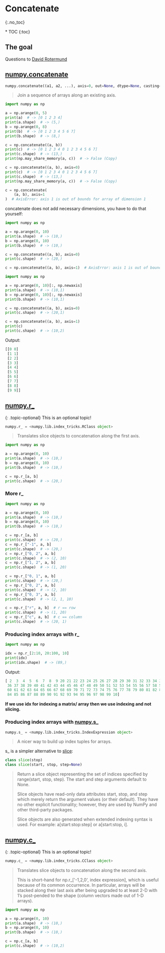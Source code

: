# Concatenate
{:.no_toc}

<nav markdown="1" class="toc-class">
* TOC
{:toc}
</nav>

## The goal


Questions to [David Rotermund](mailto:davrot@uni-bremen.de)

## [numpy.concatenate]()

```python
numpy.concatenate((a1, a2, ...), axis=0, out=None, dtype=None, casting="same_kind")
```

> Join a sequence of arrays along an existing axis.

```python
import numpy as np

a = np.arange(0, 5)
print(a)  # -> [0 1 2 3 4]
print(a.shape)  # -> (5,)
b = np.arange(0, 8)
print(b)  # -> [0 1 2 3 4 5 6 7]
print(b.shape)  # -> (8,)

c = np.concatenate((a, b))
print(c)  # -> [0 1 2 3 4 0 1 2 3 4 5 6 7]
print(c.shape)  # -> (13,)
print(np.may_share_memory(a, c))  # -> False (Copy)

c = np.concatenate((a, b), axis=0)
print(c)  # -> [0 1 2 3 4 0 1 2 3 4 5 6 7]
print(c.shape)  # -> (13,)
print(np.may_share_memory(a, c))  # -> False (Copy)

c = np.concatenate(
    (a, b), axis=1
)  # AxisError: axis 1 is out of bounds for array of dimension 1
```

concatenate does not add necessary dimensions, you have to do that yourself: 

```python
import numpy as np

a = np.arange(0, 10)
print(a.shape)  # -> (10,)
b = np.arange(0, 10)
print(b.shape)  # -> (10,)

c = np.concatenate((a, b), axis=0)
print(c.shape)  # -> (20,)

c = np.concatenate((a, b), axis=1)  # AxisError: axis 1 is out of bounds for array of dimension 1
```


```python
import numpy as np

a = np.arange(0, 10)[:, np.newaxis]
print(a.shape)  # -> (10,1)
b = np.arange(0, 10)[:, np.newaxis]
print(b.shape)  # -> (10,1)

c = np.concatenate((a, b), axis=0)
print(c.shape)  # -> (20,1)

c = np.concatenate((a, b), axis=1)
print(c)
print(c.shape)  # -> (10,2)
```

Output:

```python
[[0 0]
 [1 1]
 [2 2]
 [3 3]
 [4 4]
 [5 5]
 [6 6]
 [7 7]
 [8 8]
 [9 9]]
```

## [numpy.r_](https://numpy.org/doc/stable/reference/generated/numpy.r_.html)

{: .topic-optional}
This is an optional topic!

```python
numpy.r_ = <numpy.lib.index_tricks.RClass object>
```

> Translates slice objects to concatenation along the first axis.

```python
import numpy as np

a = np.arange(0, 10)
print(a.shape)  # -> (10,)
b = np.arange(0, 10)
print(b.shape)  # -> (10,)

c = np.r_[a, b]
print(c.shape)  # -> (20,)
```
### More r_

```python
import numpy as np

a = np.arange(0, 10)
print(a.shape)  # -> (10,)
b = np.arange(0, 10)
print(b.shape)  # -> (10,)

c = np.r_[a, b]
print(c.shape)  # -> (20,)
c = np.r_["-1", a, b]
print(c.shape)  # -> (20,)
c = np.r_["0, 2", a, b]
print(c.shape)  # -> (2, 10)
c = np.r_["1, 2", a, b]
print(c.shape)  # -> (1, 20)

c = np.r_["0, 1", a, b]
print(c.shape)  # -> (20,)
c = np.r_["0, 2", a, b]
print(c.shape)  # -> (2, 10)
c = np.r_["0, 3", a, b]
print(c.shape)  # -> (2, 1, 10)

c = np.r_["r", a, b]  # r == row
print(c.shape)  # -> (1, 20)
c = np.r_["c", a, b]  # c == column
print(c.shape)  # -> (20, 1)
```

### Producing index arrays​ with r_

```python
import numpy as np

idx = np.r_[2:10, 20:100, 10]
print(idx)
print(idx.shape)  # -> (89,)
```

Output: 

```python
[ 2  3  4  5  6  7  8  9 20 21 22 23 24 25 26 27 28 29 30 31 32 33 34 35
 36 37 38 39 40 41 42 43 44 45 46 47 48 49 50 51 52 53 54 55 56 57 58 59
 60 61 62 63 64 65 66 67 68 69 70 71 72 73 74 75 76 77 78 79 80 81 82 83
 84 85 86 87 88 89 90 91 92 93 94 95 96 97 98 99 10]
```

**If we use idx for indexing a matrix/ array then we use indexing and not slicing.** 

### Producing index arrays​ with [numpy.s_](https://numpy.org/doc/stable/reference/generated/numpy.s_.html)

```python
numpy.s_ = <numpy.lib.index_tricks.IndexExpression object>
```
> A nicer way to build up index tuples for arrays.

s_ is a simpler alternative to [slice](https://docs.python.org/dev/library/functions.html#slice): 

```python
class slice(stop)
class slice(start, stop, step=None)
```

> Return a slice object representing the set of indices specified by range(start, stop, step). The start and step arguments default to None.
> 
> Slice objects have read-only data attributes start, stop, and step which merely return the argument values (or their default). They have no other explicit functionality; however, they are used by NumPy and other third-party packages.
> 
> Slice objects are also generated when extended indexing syntax is used. For example: a[start:stop:step] or a[start:stop, i]. 



## [numpy.c_](https://numpy.org/doc/stable/reference/generated/numpy.c_.html)

{: .topic-optional}
This is an optional topic!

```python
numpy.c_ = <numpy.lib.index_tricks.CClass object>
```

> Translates slice objects to concatenation along the second axis.
> 
> This is short-hand for np.r_['-1,2,0', index expression], which is useful because of its common occurrence. In particular, arrays will be stacked along their last axis after being upgraded to at least 2-D with 1’s post-pended to the shape (column vectors made out of 1-D arrays).

```python
import numpy as np

a = np.arange(0, 10)
print(a.shape)  # -> (10,)
b = np.arange(0, 10)
print(b.shape)  # -> (10,)

c = np.c_[a, b]
print(c.shape)  # -> (10,2)
```


